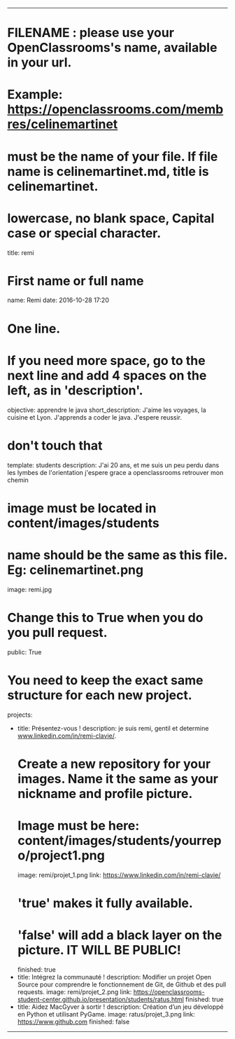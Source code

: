 ---

# FILENAME : please use your OpenClassrooms's name, available in your url.
# Example: https://openclassrooms.com/membres/celinemartinet
# must be the name of your file. If file name is celinemartinet.md, title is celinemartinet.
# lowercase, no blank space, Capital case or special character.
title: remi

# First name or full name
name: Remi
date: 2016-10-28 17:20

# One line.
# If you need more space, go to the next line and add 4 spaces on the left, as in 'description'.
objective: apprendre le java
short_description: J'aime les voyages, la cuisine et Lyon. J'apprends a coder le java. J'espere reussir.

# don't touch that
template: students
description:
    J'ai 20 ans, et me suis un peu perdu dans les lymbes de l'orientation
    j'espere grace a openclassrooms retrouver mon chemin
# image must be located in content/images/students
# name should be the same as this file. Eg: celinemartinet.png
image: remi.jpg

# Change this to True when you do you pull request.
public: True

# You need to keep the exact same structure for each new project.
projects:
  - title: Présentez-vous !
    description: je suis remi, gentil et determine www.linkedin.com/in/remi-clavie/.
    # Create a new repository for your images. Name it the same as your nickname and profile picture.
    # Image must be here: content/images/students/yourrepo/project1.png
    image: remi/projet_1.png
    link: https://www.linkedin.com/in/remi-clavie/
    # 'true' makes it fully available.
    # 'false' will add a black layer on the picture. IT WILL BE PUBLIC!
    finished: true
  - title: Intégrez la communauté !
    description: Modifier un projet Open Source pour comprendre le fonctionnement de Git, de Github et des pull requests. 
    image: remi/projet_2.png
    link: https://openclassrooms-student-center.github.io/presentation/students/ratus.html
    finished: true
  - title: Aidez MacGyver à sortir !
    description: Création d’un jeu développé en Python et utilisant PyGame.
    image: ratus/projet_3.png
    link: https://www.github.com
    finished: false
---